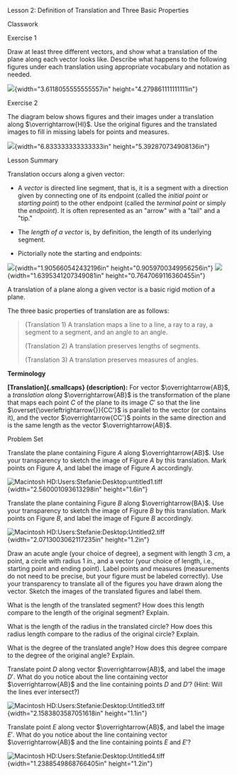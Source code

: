 Lesson 2: Definition of Translation and Three Basic Properties

Classwork

Exercise 1

Draw at least three different vectors, and show what a translation of
the plane along each vector looks like. Describe what happens to the
following figures under each translation using appropriate vocabulary
and notation as needed.

![](.\grade8lessonsmd\media/media/image1.png){width="3.6118055555555557in"
height="4.279861111111111in"}

Exercise 2

The diagram below shows figures and their images under a translation
along $\overrightarrow{HI}$. Use the original figures and the translated
images to fill in missing labels for points and measures.

![](.\grade8lessonsmd\media/media/image2.png){width="6.833333333333333in"
height="5.392870734908136in"}

Lesson Summary

Translation occurs along a given vector:

- A *vector* is directed line segment, that is, it is a segment with a
  direction given by connecting one of its endpoint (called the *initial
  point* or *starting point*) to the other endpoint (called the
  *terminal point* or simply the *endpoint*). It is often represented as
  an "arrow" with a "tail" and a "tip."

- The *length of a vector* is, by definition, the length of its
  underlying segment.

- Pictorially note the starting and endpoints:

![](.\grade8lessonsmd\media/media/image30.png){width="1.905660542432196in"
height="0.9059700349956256in"}
![](.\grade8lessonsmd\media/media/image40.png){width="1.6395341207349081in"
height="0.7647069116360455in"}

A translation of a plane along a given vector is a basic rigid motion of
a plane.

The three basic properties of translation are as follows:

> (Translation 1) A translation maps a line to a line, a ray to a ray, a
> segment to a segment, and an angle to an angle.
>
> (Translation 2) A translation preserves lengths of segments.
>
> (Translation 3) A translation preserves measures of angles.

**Terminology**

**[Translation]{.smallcaps} (description):** For vector
$\overrightarrow{AB}$, a *translation along* $\overrightarrow{AB}$ is
the transformation of the plane that maps each point $C$ of the plane to
its image $C'$ so that the line $\overset{\overleftrightarrow{}}{CC'}$
is parallel to the vector (or contains it), and the vector
$\overrightarrow{CC'}$ points in the same direction and is the same
length as the vector $\overrightarrow{AB}$.

Problem Set

Translate the plane containing Figure $A$ along $\overrightarrow{AB}$.
Use your transparency to sketch the image of Figure $A$ by this
translation. Mark points on Figure $A$, and label the image of Figure
$A$ accordingly.

![Macintosh
HD:Users:Stefanie:Desktop:untitled1.tiff](.\grade8lessonsmd\media/media/image5.png){width="2.560001093613298in"
height="1.6in"}

Translate the plane containing Figure $B$ along $\overrightarrow{BA}$.
Use your transparency to sketch the image of Figure $B$ by this
translation. Mark points on Figure $B$, and label the image of Figure
$B$ accordingly.

![Macintosh
HD:Users:Stefanie:Desktop:Untitled2.tiff](.\grade8lessonsmd\media/media/image6.png){width="2.0713003062117235in"
height="1.2in"}

Draw an acute angle (your choice of degree), a segment with length
$3\ cm$, a point, a circle with radius $1\ in.$, and a vector (your
choice of length, i.e., starting point and ending point). Label points
and measures (measurements do not need to be precise, but your figure
must be labeled correctly). Use your transparency to translate all of
the figures you have drawn along the vector. Sketch the images of the
translated figures and label them.

What is the length of the translated segment? How does this length
compare to the length of the original segment? Explain.

What is the length of the radius in the translated circle? How does this
radius length compare to the radius of the original circle? Explain.

What is the degree of the translated angle? How does this degree compare
to the degree of the original angle? Explain.

Translate point $D$ along vector $\overrightarrow{AB}$, and label the
image $D'$. What do you notice about the line containing vector
$\overrightarrow{AB}$ and the line containing points $D$ and $D'$?
(Hint: Will the lines ever intersect?)

![Macintosh
HD:Users:Stefanie:Desktop:Untitled3.tiff](.\grade8lessonsmd\media/media/image7.png){width="2.1583803587051618in"
height="1.1in"}

Translate point $E$ along vector $\overrightarrow{AB}$, and label the
image $E'$. What do you notice about the line containing vector
$\overrightarrow{AB}$ and the line containing points $E$ and $E'$?

![Macintosh
HD:Users:Stefanie:Desktop:Untitled4.tiff](.\grade8lessonsmd\media/media/image8.png){width="1.2388549868766405in"
height="1.2in"}
